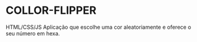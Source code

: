 # COLLOR-FLIPPER
HTML/CSS/JS
Aplicação que escolhe uma cor aleatoriamente e oferece o seu número em hexa.
